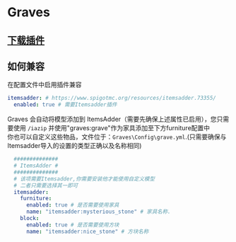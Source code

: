 # Graves

## [下载插件](https://www.spigotmc.org/resources/graves.74208/)

## 如何兼容

在配置文件中启用插件兼容

```yaml
itemsadder: # https://www.spigotmc.org/resources/itemsadder.73355/
  enabled: true # 需要Itemsadder插件
```


Graves 会自动将模型添加到 ItemsAdder（需要先确保上述属性已启用），您只需要使用 `/iazip` 并使用"graves:grave"作为家具添加至下方furniture配置中
<br>你也可以自定义这些物品，文件位于：`Graves\Config\grave.yml`.(只需要确保与Itemsadder导入的设置的类型正确以及名称相同)

```yaml
  ##############
  # ItemsAdder #
  ##############
  # 该项需要Itemsadder,你需要安装他才能使用自定义模型
  # 二者只需要选择其一即可
  itemsadder:
    furniture:
      enabled: true # 是否需要使用家具
      name: "itemsadder:mysterious_stone" # 家具名称.
    block:
      enabled: true # 是否需要使用方块
      name: "itemsadder:nice_stone" # 方块名称
```
